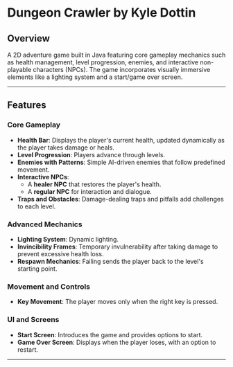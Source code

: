 # Dungeon Crawler by Kyle Dottin

## Overview

A 2D adventure game built in Java featuring core gameplay mechanics such as health management, level progression, enemies, and interactive non-playable characters (NPCs). The game incorporates visually immersive elements like a lighting system and a start/game over screen.

---

## Features

### Core Gameplay
- **Health Bar**: Displays the player's current health, updated dynamically as the player takes damage or heals.
- **Level Progression**: Players advance through levels.
- **Enemies with Patterns**: Simple AI-driven enemies that follow predefined movement.
- **Interactive NPCs**: 
  - A **healer NPC** that restores the player's health.
  - A **regular NPC** for interaction and dialogue.
- **Traps and Obstacles**: Damage-dealing traps and pitfalls add challenges to each level.

### Advanced Mechanics
- **Lighting System**: Dynamic lighting.
- **Invincibility Frames**: Temporary invulnerability after taking damage to prevent excessive health loss.
- **Respawn Mechanics**: Failing sends the player back to the level's starting point.

### Movement and Controls
- **Key Movement**: The player moves only when the right key is pressed.

### UI and Screens
- **Start Screen**: Introduces the game and provides options to start.
- **Game Over Screen**: Displays when the player loses, with an option to restart.

---

